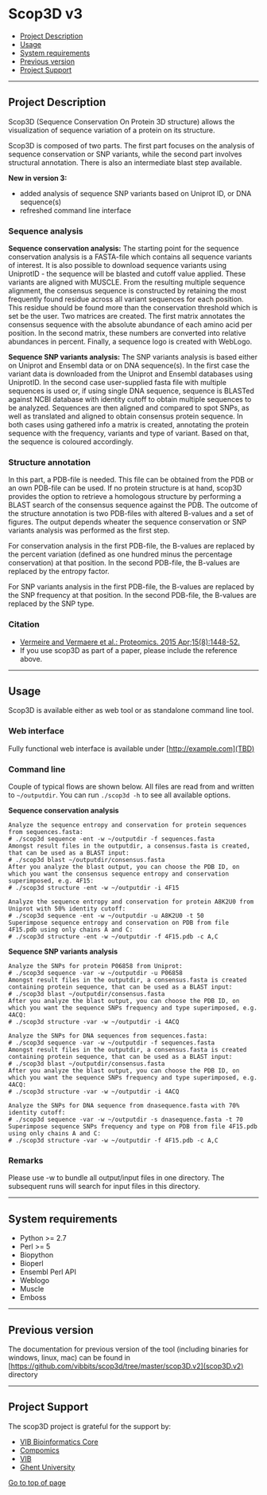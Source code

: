 # Scop3D v3

 * [Project Description](#project-description)
 * [Usage](#usage)
 * [System requirements](#system-requirements)
 * [Previous version](#previous-version)
 * [Project Support](#project-support)

----

## Project Description

Scop3D (Sequence Conservation On Protein 3D structure) allows the visualization of sequence variation of a protein on its structure.

Scop3D is composed of two parts. The first part focuses on the analysis of sequence conservation or SNP variants, while the second part involves structural annotation. There is also an intermediate blast step available.

**New in version 3:** 
* added analysis of sequence SNP variants based on Uniprot ID, or DNA sequence(s)
* refreshed command line interface

### Sequence analysis

**Sequence conservation analysis:**
The starting point for the sequence conservation analysis is a FASTA-file which contains all sequence variants of interest. It is also possible to download sequence variants using UniprotID - the sequence will be blasted and cutoff value applied. These variants are aligned with MUSCLE. From the resulting multiple sequence alignment, the consensus sequence is constructed by retaining the most frequently found residue across all variant sequences for each position. This residue should be found more than the conservation threshold which is set be the user. Two matrices are created. The first matrix annotates the consensus sequence with the absolute abundance of each amino acid per position. In the second matrix, these numbers are converted into relative abundances in percent. Finally, a sequence logo is created with WebLogo.

**Sequence SNP variants analysis:**
The SNP variants analysis is based either on Uniprot and Ensembl data or on DNA sequence(s). In the first case the variant data is downloaded from the Uniprot and Ensembl databases using UniprotID. In the second case user-supplied fasta file with multiple sequences is used or, if using single DNA sequence, sequence is BLASTed against NCBI database with identity cutoff to obtain multiple sequences to be analyzed. Sequences are then aligned and compared to spot SNPs, as well as translated and aligned to obtain consensus protein sequence. In both cases using gathered info a matrix is created, annotating the protein sequence with the frequency, variants and type of variant. Based on that, the sequence is coloured accordingly. 

### Structure annotation

In this part, a PDB-file is needed. This file can be obtained from the PDB or an own PDB-file can be used. If no protein structure is at hand, scop3D provides the option to retrieve a homologous structure by performing a BLAST search of the consensus sequence against the PDB. The outcome of the structure annotation is two PDB-files with altered B-values and a set of figures. The output depends wheater the sequence conservation or SNP variants analysis was performed as the first step.

For conservation analysis in the first PDB-file, the B-values are replaced by the percent variation (defined as one hundred minus the percentage conservation) at that position. In the second PDB-file, the B-values are replaced by the entropy factor.

For SNP variants analysis in the first PDB-file, the B-values are replaced by the SNP frequency at that position. In the second PDB-file, the B-values are replaced by the SNP type.

### Citation
 * [Vermeire and Vermaere et al.: Proteomics. 2015 Apr;15(8):1448-52.](http://www.ncbi.nlm.nih.gov/pubmed/25641949)
 * If you use scop3D as part of a paper, please include the reference above.

----

## Usage

Scop3D is available either as web tool or as standalone command line tool.

### Web interface

Fully functional web interface is available under [http://example.com](TBD)

### Command line

Couple of typical flows are shown below. All files are read from and written to `~/outputdir`. You can run `./scop3d -h` to see all available options.

**Sequence conservation analysis**

```
Analyze the sequence entropy and conservation for protein sequences from sequences.fasta:
# ./scop3d sequence -ent -w ~/outputdir -f sequences.fasta
Amongst result files in the outputdir, a consensus.fasta is created, that can be used as a BLAST input:
# ./scop3d blast ~/outputdir/consensus.fasta
After you analyze the blast output, you can choose the PDB ID, on which you want the consensus sequence entropy and conservation superimposed, e.g. 4F15:
# ./scop3d structure -ent -w ~/outputdir -i 4F15
```

```
Analyze the sequence entropy and conservation for protein A8K2U0 from Uniprot with 50% identity cutoff:
# ./scop3d sequence -ent -w ~/outputdir -u A8K2U0 -t 50
Superimpose sequence entropy and conservation on PDB from file 4F15.pdb using only chains A and C:
# ./scop3d structure -ent -w ~/outputdir -f 4F15.pdb -c A,C
```

**Sequence SNP variants analysis**

```
Analyze the SNPs for protein P06858 from Uniprot:
# ./scop3d sequence -var -w ~/outputdir -u P06858
Amongst result files in the outputdir, a consensus.fasta is created containing protein sequence, that can be used as a BLAST input:
# ./scop3d blast ~/outputdir/consensus.fasta
After you analyze the blast output, you can choose the PDB ID, on which you want the sequence SNPs frequency and type superimposed, e.g. 4ACQ:
# ./scop3d structure -var -w ~/outputdir -i 4ACQ
```

```
Analyze the SNPs for DNA sequences from sequences.fasta:
# ./scop3d sequence -var -w ~/outputdir -f sequences.fasta
Amongst result files in the outputdir, a consensus.fasta is created containing protein sequence, that can be used as a BLAST input:
# ./scop3d blast ~/outputdir/consensus.fasta
After you analyze the blast output, you can choose the PDB ID, on which you want the sequence SNPs frequency and type superimposed, e.g. 4ACQ:
# ./scop3d structure -var -w ~/outputdir -i 4ACQ
```

```
Analyze the SNPs for DNA sequence from dnasequence.fasta with 70% identity cutoff:
# ./scop3d sequence -var -w ~/outputdir -s dnasequence.fasta -t 70
Superimpose sequence SNPs frequency and type on PDB from file 4F15.pdb using only chains A and C:
# ./scop3d structure -var -w ~/outputdir -f 4F15.pdb -c A,C
```


### Remarks

Please use -w to bundle all output/input files in one directory. The subsequent runs will search for input files in this directory.

----

## System requirements

* Python >= 2.7
* Perl >= 5
* Biopython
* Bioperl
* Ensembl Perl API
* Weblogo
* Muscle
* Emboss

----

## Previous version

The documentation for previous version of the tool (including binaries for windows, linux, mac) can be found in  [https://github.com/vibbits/scop3d/tree/master/scop3D.v2](scop3D.v2) directory

----

## Project Support

The scop3D project is grateful for the support by:

* [VIB Bioinformatics Core](http://www.bits.vib.be)
* [Compomics](http://www.compomics.com)
* [VIB](http://www.vib.be)
* [Ghent University](http://www.ugent.be)

[Go to top of page](#scop3d-v3)
